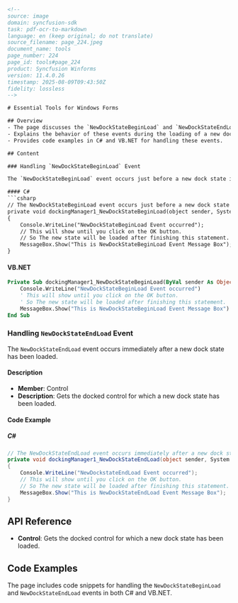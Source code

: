 ```html
<!--
source: image
domain: syncfusion-sdk
task: pdf-ocr-to-markdown
language: en (keep original; do not translate)
source_filename: page_224.jpeg
document_name: tools
page_number: 224
page_id: tools#page_224
product: Syncfusion Winforms
version: 11.4.0.26
timestamp: 2025-08-09T09:43:50Z
fidelity: lossless
-->

# Essential Tools for Windows Forms

## Overview
- The page discusses the `NewDockStateBeginLoad` and `NewDockStateEndLoad` events in the context of docked controls in WinForms applications.
- Explains the behavior of these events during the loading of a new dock state.
- Provides code examples in C# and VB.NET for handling these events.

## Content

### Handling `NewDockStateBeginLoad` Event

The `NewDockStateBeginLoad` event occurs just before a new dock state is loaded.

#### C#
```csharp
// The NewDockStateBeginLoad event occurs just before a new dock state is loaded.
private void dockingManager1_NewDockStateBeginLoad(object sender, System.EventArgs e)
{
    Console.WriteLine("NewDockStateBeginLoad Event occurred");
    // This will show until you click on the OK button.
    // So The new state will be loaded after finishing this statement.
    MessageBox.Show("This is NewDockStateBeginLoad Event Message Box");
}
```

#### VB.NET
```vb
Private Sub dockingManager1_NewDockStateBeginLoad(ByVal sender As Object, ByVal e As System.EventArgs)
    Console.WriteLine("NewDockStateBeginLoad Event occurred")
    ' This will show until you click on the OK button.
    ' So The new state will be loaded after finishing this statement.
    MessageBox.Show("This is NewDockStateBeginLoad Event Message Box")
End Sub
```

### Handling `NewDockStateEndLoad` Event

The `NewDockStateEndLoad` event occurs immediately after a new dock state has been loaded.

#### Description
- **Member**: Control
- **Description**: Gets the docked control for which a new dock state has been loaded.

#### Code Example

##### C#
```csharp
// The NewDockStateEndLoad event occurs immediately after a new dock state has been loaded.
private void dockingManager1_NewDockStateEndLoad(object sender, System.EventArgs e)
{
    Console.WriteLine("NewDockstateEndLoad Event occurred");
    // This will show until you click on the OK button.
    // So The new state will be loaded after finishing this statement.
    MessageBox.Show("This is NewDockStateEndLoad Event Message Box");
}
```

## API Reference

- **Control**: Gets the docked control for which a new dock state has been loaded.

## Code Examples

The page includes code snippets for handling the `NewDockStateBeginLoad` and `NewDockStateEndLoad` events in both C# and VB.NET.

<!-- tags: [WinForms, DockManager, DockStateEvents, Version: 11.4.0.26] keywords: [NewDockStateBeginLoad, NewDockStateEndLoad, DockedControls, Syncfusion, EventHandling, C#, VB.NET, MessageDialog, ConsoleOutput] -->
```